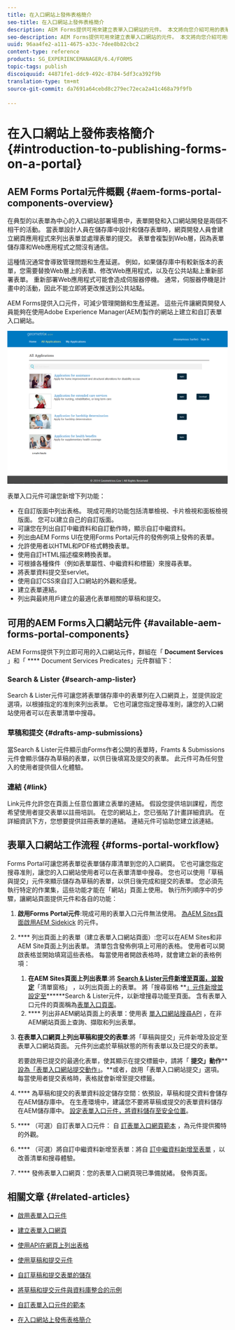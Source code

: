 ```yaml
---
title: 在入口網站上發佈表格簡介
seo-title: 在入口網站上發佈表格簡介
description: AEM Forms提供可用來建立表單入口網站的元件。 本文將向您介紹可用的表單入口網站元件。
seo-description: AEM Forms提供可用來建立表單入口網站的元件。 本文將向您介紹可用的表單入口網站元件。
uuid: 96aa4fe2-a111-4675-a33c-7dee8b82cbc2
content-type: reference
products: SG_EXPERIENCEMANAGER/6.4/FORMS
topic-tags: publish
discoiquuid: 44871fe1-ddc9-492c-8784-5df3ca392f9b
translation-type: tm+mt
source-git-commit: da7691a64cebd8c279ec72eca2a41c468a79f9fb

---
```



# 在入口網站上發佈表格簡介 {#introduction-to-publishing-forms-on-a-portal}

## AEM Forms Portal元件概觀 {#aem-forms-portal-components-overview}

在典型的以表單為中心的入口網站部署場景中，表單開發和入口網站開發是兩個不相干的活動。 當表單設計人員在儲存庫中設計和儲存表單時，網頁開發人員會建立網頁應用程式來列出表單並處理表單的提交。 表單會複製到Web層，因為表單儲存庫和Web應用程式之間沒有通信。

這種情況通常會導致管理問題和生產延遲。 例如，如果儲存庫中有較新版本的表單，您需要替換Web層上的表單、修改Web應用程式，以及在公共站點上重新部署表單。 重新部署Web應用程式可能會造成伺服器停機。 通常，伺服器停機是計畫中的活動，因此不能立即將更改推送到公共站點。

AEM Forms提供入口元件，可減少管理開銷和生產延遲。 這些元件讓網頁開發人員能夠在使用Adobe Experience Manager(AEM)製作的網站上建立和自訂表單入口網站。

![AEM Forms入口網站](assets/aem-forms-portal.png)

表單入口元件可讓您新增下列功能：

* 在自訂版面中列出表格。 現成可用的功能包括清單檢視、卡片檢視和面板檢視版面。 您可以建立自己的自訂版面。
* 可讓您在列出自訂中繼資料和自訂動作時，顯示自訂中繼資料。
* 列出由AEM Forms UI在使用Forms Portal元件的發佈例項上發佈的表單。
* 允許使用者以HTML和PDF格式轉換表單。
* 使用自訂HTML描述檔來轉換表單。
* 可根據各種條件（例如表單屬性、中繼資料和標籤）來搜尋表單。
* 將表單資料提交至servlet。
* 使用自訂CSS來自訂入口網站的外觀和感覺。
* 建立表單連結。
* 列出與最終用戶建立的最適化表單相關的草稿和提交。

## 可用的AEM Forms入口網站元件 {#available-aem-forms-portal-components}

AEM Forms提供下列立即可用的入口網站元件，群組在「 **Document Services** 」和「 **** Document Services Predicates」元件群組下：

### Search &amp; Lister {#search-amp-lister}

Search &amp; Lister元件可讓您將表單儲存庫中的表單列在入口網頁上，並提供設定選項，以根據指定的准則來列出表單。 它也可讓您指定搜尋准則，讓您的入口網站使用者可以在表單清單中搜尋。

### 草稿和提交 {#drafts-amp-submissions}

當Search &amp; Lister元件顯示由Forms作者公開的表單時，Framts &amp; Submissions元件會顯示儲存為草稿的表單，以供日後填寫及提交的表單。 此元件可為任何登入的使用者提供個人化體驗。

### 連結 {#link}

Link元件允許您在頁面上任意位置建立表單的連結。 假設您提供培訓課程，而您希望使用者提交表單以註冊培訓。 在您的網站上，您已張貼了計畫詳細資訊。 在詳細資訊下方，您想要提供註冊表單的連結。 連結元件可協助您建立該連結。

## 表單入口網站工作流程 {#forms-portal-workflow}

Forms Portal可讓您將表單從表單儲存庫清單到您的入口網頁。 它也可讓您指定搜尋准則，讓您的入口網站使用者可以在表單清單中搜尋。 您也可以使用「草稿與提交」元件來顯示儲存為草稿的表單，以供日後完成和提交的表單。 您必須先執行特定的作業集，這些功能才能在「網站」頁面上使用。 執行所列順序中的步驟，讓網站頁面提供元件和各自的功能：

1. **啟用Forms Portal元件**:現成可用的表單入口元件無法使用。 [為AEM Sites頁面啟用AEM Sidekick](/help/forms/using/enabling-forms-portal-components.md) 的元件。
1. **** 列出頁面上的表單（建立表單入口網站頁面）:您可以在AEM Sites和非AEM Site頁面上列出表單。 清單包含發佈例項上可用的表格。 使用者可以開啟表格並開始填寫這些表格。 每當使用者開啟表格時，就會建立新的表格例項：

   1. **在AEM Sites頁面上列出表單**:將 **[Search &amp; Lister元件新增至頁面，並設定](/help/forms/using/creating-form-portal-page.md)**「清單窗格」**[](/help/forms/using/creating-form-portal-page.md#p-list-pane-p)** ，以列出頁面上的表單。 將「搜尋窗格 **[」元件新增並設定至](/help/forms/using/creating-form-portal-page.md#search-pane)******Search &amp; Lister元件，以新增搜尋功能至頁面。 含有表單入口元件的頁面稱為[表單入口頁面](/help/forms/using/creating-form-portal-page.md)。
   1. **** 列出非AEM網站頁面上的表單：使用表 [單入口網站搜尋API](/help/forms/using/listing-forms-webpage-using-apis.md) ，在非AEM網站頁面上查詢、擷取和列出表單。

1. **在表單入口網頁上列出草稿和提交的表單**:將「草稿與提交」元件新增及設定至表單入口網站頁面。 元件列出處於草稿狀態的所有表單以及已提交的表單。

   若要啟用已提交的最適化表單，使其顯示在提交標籤中，請將「 **提交」動作****[設為「表單入口網站提交動作」](https://helpx.adobe.com/in/experience-manager/6-4/forms/using/configuring-submit-actions.html)。**或者，啟用「表單入口網站提交」選項。 每當使用者提交表格時，表格就會新增至提交標籤。

1. **** 為草稿和提交的表單資料設定儲存空間：依預設，草稿和提交資料會儲存在AEM儲存庫中。 在生產環境中，建議您不要將草稿或提交的表單資料儲存在AEM儲存庫中。 [設定表單入口元件，將資料儲存至安全位置](/help/forms/using/draft-submission-component.md#customizing-the-storage)。
1. **** （可選）自訂表單入口元件： 自 [訂表單入口網頁範本](/help/forms/using/customizing-templates-forms-portal-components.md) ，為元件提供獨特的外觀。
1. **** （可選）將自訂中繼資料新增至表單：將自 [訂中繼資料新增至表單](/help/forms/using/customizing-templates-forms-portal-components.md) ，以改善清單和搜尋體驗。
1. **** 發佈表單入口網頁：您的表單入口網頁現已準備就緒。 發佈頁面。

## 相關文章 {#related-articles}

* [啟用表單入口元件](/help/forms/using/enabling-forms-portal-components.md)
* [建立表單入口網頁](/help/forms/using/creating-form-portal-page.md)
* [使用API在網頁上列出表格](/help/forms/using/listing-forms-webpage-using-apis.md)
* [使用草稿和提交元件](/help/forms/using/draft-submission-component.md)
* [自訂草稿和提交表單的儲存](/help/forms/using/draft-submission-component.md#customizing-the-storage)
* [將草稿和提交元件與資料庫整合的示例](https://helpx.adobe.com/in/experience-manager/6-4/forms/using/integrate-draft-submission-database.html)

* [自訂表單入口元件的範本](/help/forms/using/customizing-templates-forms-portal-components.md)
* [在入口網站上發佈表格簡介](/help/forms/using/introduction-publishing-forms.md)

